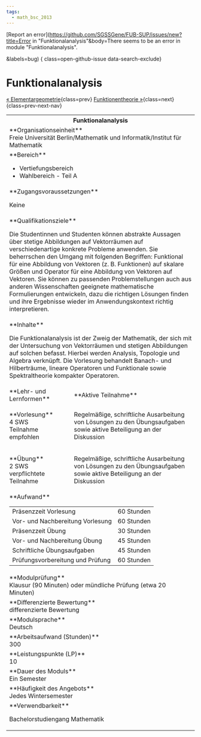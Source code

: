 ```yaml
---
tags:
  - math_bsc_2013
---
```

[Report an error](https://github.com/SGSSGene/FUB-SUP/issues/new?title=Error in "Funktionalanalysis"&body=There seems to be an error in module "Funktionalanalysis".

<Describe here a slightly more detailed description of what is wrong>&labels=bug)
{ class=open-github-issue data-search-exclude}

# Funktionalanalysis

[« Elementargeometrie](Elementargeometrie.md){class=prev}
[Funktionentheorie »](Funktionentheorie.md){class=next}
{class=prev-next-nav}

<table markdown id="moduledesc">
<tr markdown class="moduledesc_head"><th colspan="2">Funktionalanalysis </th></tr>
<tr markdown><td colspan="2">**Organisationseinheit**   <br>Freie Universität Berlin/Mathematik und Informatik/Institut für Mathematik</td></tr>

<tr markdown><td colspan="2">**Bereich**<br>


- Vertiefungsbereich
- Wahlbereich - Teil A

</td></tr>

<tr markdown><td colspan="2">**Zugangsvoraussetzungen** <br>

Keine


</td></tr>
<tr markdown><td colspan="2">**Qualifikationsziele**    <br>

Die Studentinnen und Studenten können abstrakte Aussagen über stetige
Abbildungen auf Vektorräumen auf verschiedenartige konkrete Probleme
anwenden. Sie beherrschen den Umgang mit folgenden Begriffen: Funktional für
eine Abbildung von Vektoren (z. B. Funktionen) auf skalare Größen und
Operator für eine Abbildung von Vektoren auf Vektoren. Sie können zu
passenden Problemstellungen auch aus anderen Wissenschaften geeignete
mathematische Formulierungen entwickeln, dazu die richtigen Lösungen finden
und ihre Ergebnisse wieder im Anwendungskontext richtig interpretieren.


</td></tr>
<tr markdown><td colspan="2">**Inhalte**                <br>

Die Funktionalanalysis ist der Zweig der Mathematik, der sich mit der
Untersuchung von Vektorräumen und stetigen Abbildungen auf solchen befasst.
Hierbei werden Analysis, Topologie und Algebra verknüpft. Die Vorlesung
behandelt Banach- und Hilberträume, lineare Operatoren und Funktionale sowie
Spektraltheorie kompakter Operatoren.


</td></tr>

<tr markdown><td>**Lehr- und Lernformen**</td><td>**Aktive Teilnahme**</td></tr>
<tr markdown><td> **Vorlesung** <br>4 SWS <br> Teilnahme empfohlen</td><td>

Regelmäßige, schriftliche Ausarbeitung von Lösungen zu den Übungsaufgaben sowie aktive Beteiligung an der Diskussion
</td></tr>
<tr markdown><td> **Übung** <br>2 SWS <br> verpflichtete Teilnahme</td><td>

Regelmäßige, schriftliche Ausarbeitung von Lösungen zu den Übungsaufgaben sowie aktive Beteiligung an der Diskussion
</td></tr>
<tr markdown><td colspan="2">**Aufwand**                <br>
<table class="aufwand_table">
<tr><td>Präsenzzeit Vorlesung</td><td>60 Stunden</td></tr>
<tr><td>Vor- und Nachbereitung Vorlesung</td><td>60 Stunden</td></tr>
<tr><td>Präsenzzeit Übung</td><td>30 Stunden</td></tr>
<tr><td>Vor- und Nachbereitung Übung</td><td>45 Stunden</td></tr>
<tr><td>Schriftliche Übungsaufgaben</td><td>45 Stunden</td></tr>
<tr><td>Prüfungsvorbereitung und Prüfung</td><td>60 Stunden</td></tr>
</table>

</td></tr>
<tr markdown><td colspan="2">**Modulprüfung**             <br>Klausur (90 Minuten) oder mündliche Prüfung (etwa 20 Minuten)


</td></tr>
<tr markdown><td colspan="2">**Differenzierte Bewertung** <br>differenzierte Bewertung

</td></tr>
<tr markdown><td colspan="2">**Modulsprache**             <br>Deutsch</td></tr>
<tr markdown><td colspan="2">**Arbeitsaufwand (Stunden)** <br>300</td></tr>
<tr markdown><td colspan="2">**Leistungspunkte (LP)**     <br>10</td></tr>
<tr markdown><td colspan="2">**Dauer des Moduls**         <br>Ein Semester</td></tr>
<tr markdown><td colspan="2">**Häufigkeit des Angebots**  <br>Jedes Wintersemester</td></tr>
<tr markdown><td colspan="2">**Verwendbarkeit**           <br>

Bachelorstudiengang Mathematik


</td></tr>

</table>
